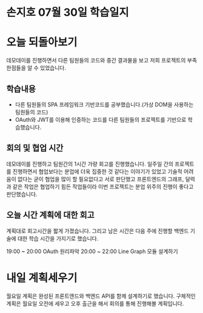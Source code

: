 # 손지호 07월 30일 학습일지

# 오늘 되돌아보기

데모데이를 진행하면서 다른 팀원들의 코드와 중간 결과물을 보고 저희 프로젝트의 부족한점들을 알 수 있었습니다.

## 학습내용

- 다른 팀원들의 SPA 프레임워크 기반코드를 공부했습니다.(가상 DOM을 사용하는 팀원들의 코드)
- OAuth와 JWT를 이용해 인증하는 코드를 다른 팀원들의 프로젝트를 기반으로 학습했습니다.

## 회의 및 협업 시간

데모데이를 진행하고 팀원간의 1시간 가량 회고를 진행했습니다. 일주일 간의 프로젝트를 진행하면서 협업보다는 분업에 더욱 집중한 것 같다는 이야기가 있었고
기술적 어려움이 없다는 굳이 협업을 많이 할 필요없다고 서로 판단했고 프론트엔드의 그래프, 달력과 같은 작업은 협업하기 힘든 작업들이라 이번 프로젝트는 분업 위주의
진행이 좋다고 판단했습니다.

## 오늘 시간 계획에 대한 회고

계획대로 회고시간을 짧게 가졌습니다. 그리고 남은 시간은 다음 주에 진행할 백엔드 기술에 대한 학습 시간을 가지기로 했습니다.

19:00 ~ 20:00 OAuth 원리파악
20:00 ~ 22:00 Line Graph 모듈 설계하기

# 내일 계획세우기

월요일 계획은 완성된 프론트엔드와 백엔드 API를 함께 설계하기로 했습니다.
구체적인 계획은 월요일 오전에 세우고 오후 출근을 해서 회의를 통해 진행해볼 계획입니다.
